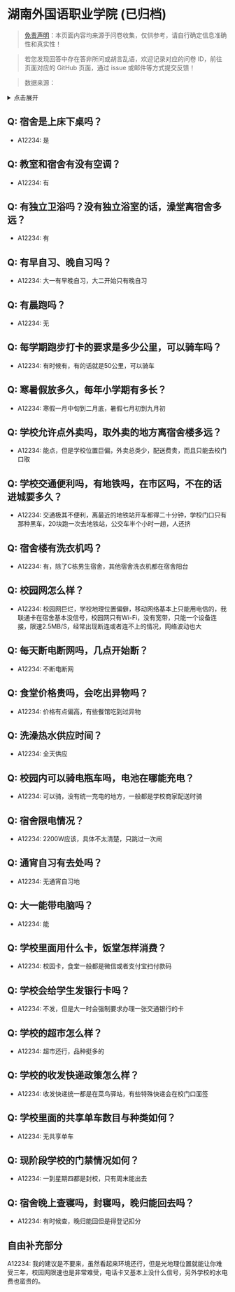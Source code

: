 # 湖南外国语职业学院 (已归档)

> [免责声明](https://colleges.chat/#_3)：本页面内容均来源于问卷收集，仅供参考，请自行确定信息准确性和真实性！

> 若您发现回答中存在答非所问或胡言乱语，欢迎记录对应的问卷 ID，前往页面对应的 GitHub 页面，通过 issue 或邮件等方式提交反馈！

> 数据来源：

<details><summary>点击展开</summary>
<ul>
<li>A12234: 匿名 (2022 年 06 月)</li>
</ul>
</details>

## Q: 宿舍是上床下桌吗？

- A12234: 是

## Q: 教室和宿舍有没有空调？

- A12234: 有

## Q: 有独立卫浴吗？没有独立浴室的话，澡堂离宿舍多远？

- A12234: 有

## Q: 有早自习、晚自习吗？

- A12234: 大一有早晚自习，大二开始只有晚自习

## Q: 有晨跑吗？

- A12234: 无

## Q: 每学期跑步打卡的要求是多少公里，可以骑车吗？

- A12234: 有时候有，有的话就是50公里，可以骑车

## Q: 寒暑假放多久，每年小学期有多长？

- A12234: 寒假一月中旬到二月底，暑假七月初到九月初

## Q: 学校允许点外卖吗，取外卖的地方离宿舍楼多远？

- A12234: 能点，但是学校位置巨偏，外卖总类少，配送费贵，而且只能去校门口取

## Q: 学校交通便利吗，有地铁吗，在市区吗，不在的话进城要多久？

- A12234: 交通极其不便利，离最近的地铁站开车都得二十分钟，学校门口只有那种黑车，20块跑一次去地铁站，公交车半个小时一趟，人还挤

## Q: 宿舍楼有洗衣机吗？

- A12234: 有，除了C栋男生宿舍，其他宿舍洗衣机都在宿舍阳台

## Q: 校园网怎么样？

- A12234: 校园网巨烂，学校地理位置偏僻，移动网络基本上只能用电信的，我联通卡在宿舍基本没信号，校园网只有Wi-Fi，没有宽带，只能一个设备连接，限速2.5MB/S，经常出现断连或者连不上的情况，网络波动也大

## Q: 每天断电断网吗，几点开始断？

- A12234: 不断电断网

## Q: 食堂价格贵吗，会吃出异物吗？

- A12234: 价格有点偏高，有些餐馆吃到过异物

## Q: 洗澡热水供应时间？

- A12234: 全天供应

## Q: 校园内可以骑电瓶车吗，电池在哪能充电？

- A12234: 可以骑，没有统一充电的地方，一般都是学校商家配送时骑

## Q: 宿舍限电情况？

- A12234: 2200W应该，具体不太清楚，只跳过一次闸

## Q: 通宵自习有去处吗？

- A12234: 无通宵自习地

## Q: 大一能带电脑吗？

- A12234: 能

## Q: 学校里面用什么卡，饭堂怎样消费？

- A12234: 校园卡，食堂一般都是微信或者支付宝扫付款码

## Q: 学校会给学生发银行卡吗？

- A12234: 不发，但是大一时会强制要求办理一张交通银行的卡

## Q: 学校的超市怎么样？

- A12234: 超市还行，品种挺多的

## Q: 学校的收发快递政策怎么样？

- A12234: 收发快递统一都是在菜鸟驿站，有些特殊快递会在校门口面签

## Q: 学校里面的共享单车数目与种类如何？

- A12234: 无共享单车

## Q: 现阶段学校的门禁情况如何？

- A12234: 一到星期四都是封校，只有周末能出去

## Q: 宿舍晚上查寝吗，封寝吗，晚归能回去吗？

- A12234: 有时候查，晚归能回但是得登记扣分

## 自由补充部分

A12234: 我的建议是不要来，虽然看起来环境还行，但是光地理位置就能让你难受三年，校园网限速也是非常难受，电话卡又基本上没什么信号，另外学校的水电费也蛮贵的。